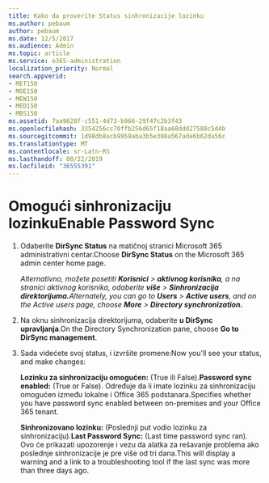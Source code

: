 ```yaml
---
title: Kako da proverite Status sinhronizacije lozinku
ms.author: pebaum
author: pebaum
ms.date: 12/5/2017
ms.audience: Admin
ms.topic: article
ms.service: o365-administration
localization_priority: Normal
search.appverid:
- MET150
- MOE150
- MEW150
- MED150
- MBS150
ms.assetid: 7aa9628f-c551-4d73-b966-29f47c2b3f43
ms.openlocfilehash: 3354256cc70ffb256d65f18aa68ddd27588c5d4b
ms.sourcegitcommit: 1d98db8acb9959aba3b5e308a567ade6b62da56c
ms.translationtype: MT
ms.contentlocale: sr-Latn-RS
ms.lasthandoff: 08/22/2019
ms.locfileid: "36555391"
---
```

# <a name="enable-password-sync"></a><span data-ttu-id="3c3b8-102">Omogući sinhronizaciju lozinku</span><span class="sxs-lookup"><span data-stu-id="3c3b8-102">Enable Password Sync</span></span>

1.  <span data-ttu-id="3c3b8-103">Odaberite **DirSync Status** na matičnoj stranici Microsoft 365 administrativni centar.</span><span class="sxs-lookup"><span data-stu-id="3c3b8-103">Choose **DirSync Status** on the Microsoft 365 admin center home page.</span></span> 
    
     <span data-ttu-id="3c3b8-104">*Alternativno, možete posetiti **Korisnici** \> **aktivnog korisnika**, a na stranici aktivnog korisnika, odaberite **više** \> **Sinhronizacija direktorijuma.***</span><span class="sxs-lookup"><span data-stu-id="3c3b8-104">*Alternately, you can go to **Users** \> **Active users**, and on the Active users page, choose **More** \> **Directory synchronization.***</span></span> 
    
2. <span data-ttu-id="3c3b8-105">Na oknu sinhronizacija direktorijuma, odaberite **u DirSync upravljanja**.</span><span class="sxs-lookup"><span data-stu-id="3c3b8-105">On the Directory Synchronization pane, choose **Go to DirSync management**.</span></span> 
    
3. <span data-ttu-id="3c3b8-106">Sada videćete svoj status, i izvršite promene:</span><span class="sxs-lookup"><span data-stu-id="3c3b8-106">Now you'll see your status, and make changes:</span></span>
    
    <span data-ttu-id="3c3b8-107">**Lozinku za sinhronizaciju omogućen:** (True ili False).</span><span class="sxs-lookup"><span data-stu-id="3c3b8-107">**Password sync enabled:** (True or False).</span></span> <span data-ttu-id="3c3b8-108">Određuje da li imate lozinku za sinhronizaciju omogućen između lokalne i Office 365 podstanara.</span><span class="sxs-lookup"><span data-stu-id="3c3b8-108">Specifies whether you have password sync enabled between on-premises and your Office 365 tenant.</span></span> 
    
    <span data-ttu-id="3c3b8-109">**Sinhronizovano lozinku:** (Poslednji put vodio lozinku za sinhronizaciju).</span><span class="sxs-lookup"><span data-stu-id="3c3b8-109">**Last Password Sync:** (Last time password sync ran).</span></span> <span data-ttu-id="3c3b8-110">Ovo će prikazati upozorenje i vezu da alatka za rešavanje problema ako poslednje sinhronizacije je pre više od tri dana.</span><span class="sxs-lookup"><span data-stu-id="3c3b8-110">This will display a warning and a link to a troubleshooting tool if the last sync was more than three days ago.</span></span> 
    

